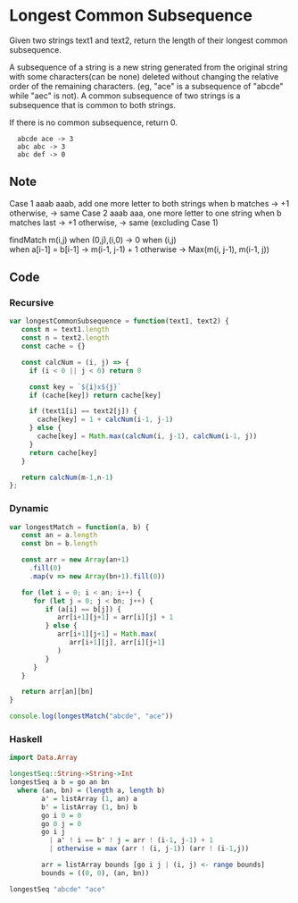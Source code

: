 # Longest Common Subsequence

Given two strings text1 and text2, return the length of their longest common subsequence.

A subsequence of a string is a new string generated from the original string with some characters(can be none) deleted without changing the relative order of the remaining characters. (eg, "ace" is a subsequence of "abcde" while "aec" is not). A common subsequence of two strings is a subsequence that is common to both strings.


If there is no common subsequence, return 0.

```
  abcde ace -> 3  
  abc abc -> 3
  abc def -> 0
```

## Note

Case 1
  aaab aaab, add one more letter to both strings
     when b matches -> +1
     otherwise,  -> same
Case 2
  aaab aaa, one more letter to one string
     when b matches last -> +1
     otherwise, -> same (excluding Case 1)


findMatch m(i,j)
  when (0,j),(i,0)  -> 0
  when (i,j)          
    when a[i-1] = b[i-1]  -> m(i-1, j-1) + 1
    otherwise         -> Max(m(i, j-1), m(i-1, j))

## Code

### Recursive
```javascript
var longestCommonSubsequence = function(text1, text2) {
   const m = text1.length
   const n = text2.length
   const cache = {}

   const calcNum = (i, j) => {
     if (i < 0 || j < 0) return 0

     const key = `${i}x${j}`
     if (cache[key]) return cache[key]

     if (text1[i] == text2[j]) {
       cache[key] = 1 + calcNum(i-1, j-1)
     } else {
       cache[key] = Math.max(calcNum(i, j-1), calcNum(i-1, j))
     }
     return cache[key]
   }

   return calcNum(m-1,n-1)
};
```

### Dynamic
```javascript
var longestMatch = function(a, b) {
   const an = a.length
   const bn = b.length

   const arr = new Array(an+1)
     .fill(0)
     .map(v => new Array(bn+1).fill(0))

   for (let i = 0; i < an; i++) {
      for (let j = 0; j < bn; j++) {
         if (a[i] == b[j]) {
            arr[i+1][j+1] = arr[i][j] + 1
         } else {
            arr[i+1][j+1] = Math.max(
               arr[i+1][j], arr[i][j+1]
            )
         }
      }
   }

   return arr[an][bn]
}

console.log(longestMatch("abcde", "ace"))
```

### Haskell
```haskell
import Data.Array

longestSeq::String->String->Int
longestSeq a b = go an bn
  where (an, bn) = (length a, length b)
        a' = listArray (1, an) a
        b' = listArray (1, bn) b
        go i 0 = 0
        go 0 j = 0
        go i j
          | a' ! i == b' ! j = arr ! (i-1, j-1) + 1
          | otherwise = max (arr ! (i, j-1)) (arr ! (i-1,j))

        arr = listArray bounds [go i j | (i, j) <- range bounds]
        bounds = ((0, 0), (an, bn))

longestSeq "abcde" "ace"
```